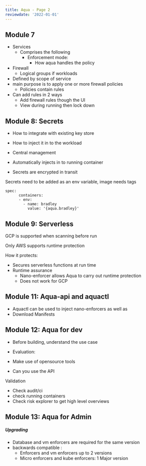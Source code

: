 ```yaml
---
title: Aqua - Page 2
reviewdate: '2022-01-01'
---
```


Module 7
--------

*   Services
    *   Comprises the following
        *   Enforcement mode:
            *   How aqua handles the policy 
*   Firewall 
    *   Logical groups if workloads
*   Defined by scope of service
*   main purpose is to apply one or more firewall policies
    *   Policies contain rules
*   Can add rules in 2 ways
    *   Add firewall rules though the UI
    *   View during running then lock down

Module 8: Secrets
-----------------

*   How to integrate with existing key store
*   How to inject it in to the workload

*   Central management 
*   Automatically injects in to running container
*   Secrets are encrypted in transit

Secrets need to be added as an env variable, image needs tags

    spec:
          containers:
          - env:
            - name: bradley
              value: '{aqua.bradley}'

Module 9: Serverless
--------------------

GCP is supported when scanning before run

Only AWS supports runtime protection

How it protects:

*   Secures serverless functions at run time
*   Runtime assurance
    *   Nano-enforcer allows Aqua to carry out runtime protection
    *   Does not work for GCP

Module 11: Aqua-api and aquactl
--------------------------------

*   Aquactl can be used to inject nano-enforcers as well as
*   Download Manifests 

Module 12: Aqua for dev
-----------------------

*   Before building, understand the use case

*   Evaluation:
*   Make use of opensource tools
*   Can you use the API

Validation

*   Check audit/ci
*   check running containers
*   Check risk explorer to get high level overviews 

Module 13: Aqua for Admin
-------------------------

##### Upgrading

*   Database and vm enforcers are required for the same version
*   backwards compatible :
    *   Enforcers and vm enforcers up to 2 versions
    *   Micro enforcers and kube enforcers: 1 Major version
